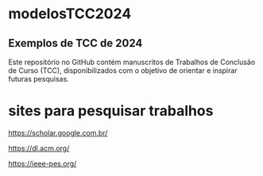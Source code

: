 # modelosTCC2024

## Exemplos de TCC de 2024

Este repositório no GitHub contém manuscritos de Trabalhos de Conclusão de Curso (TCC), disponibilizados com o objetivo de orientar e inspirar futuras pesquisas.


# sites para pesquisar trabalhos

https://scholar.google.com.br/

https://dl.acm.org/

https://ieee-pes.org/
